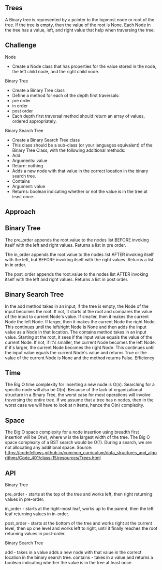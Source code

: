 ## Trees
A Binary tree is represented by a pointer to the topmost node or root of the tree. If the tree is empty, then the value of the root is None. Each Node in the tree has a value, left, and right value that help when traversing the tree.

## Challenge
Node

- Create a Node class that has properties for the value stored in the node, the left child node, and the right child node.

Binary Tree

- Create a Binary Tree class
- Define a method for each of the depth first traversals:
- pre order
- in order
- post order
- Each depth first traversal method should return an array of values, ordered appropriately.

Binary Search Tree

- Create a Binary Search Tree class
- This class should be a sub-class (or your languages equivalent) of the Binary Tree Class, with the following additional methods:
- Add
- Arguments: value
- Return: nothing
- Adds a new node with that value in the correct location in the binary search tree.
- Contains
- Argument: value
- Returns: boolean indicating whether or not the value is in the tree at least once.
## Approach

## Binary Tree
The pre_order appends the root.value to the nodes list BEFORE invoking itself with the left and right values. Returns a list in pre order.

The in_order appends the root.value to the nodes list AFTER invoking itself with the left, but BEFORE invoking itself with the right values. Returns a list in in order.

The post_order appends the root.value to the nodes list AFTER invoking itself with the left and right values. Returns a list in post order.

## Binary Search Tree

In the add method takes in an input, if the tree is empty, the Node of the input  becomes the root. If not, it starts at the root and compares the value of the input to current Node's value. If smaller, then it makes the current Node the left Node. If larger, then it makes the current Node the right Node. This continues until the left/right Node is None and then adds the input value as a Node in that location.
The contains method takes in an input value. Starting at the root, it sees if the input value equals the value of the current Node. If not, if it's smaller, the current Node becomes the left Node. if it's larger, the current Node becomes the right Node. This continues until the input value equals the current Node's value and returns True or the value of the current Node is None and the method returns False.
Efficiency

## Time

The Big O time complexity for inserting a new node is O(n). Searching for a specific node will also be O(n). Because of the lack of organizational structure in a Binary Tree, the worst case for most operations will involve traversing the entire tree. If we assume that a tree has n nodes, then in the worst case we will have to look at n items, hence the O(n) complexity.

## Space

The Big O space complexity for a node insertion using breadth first insertion will be O(w), where w is the largest width of the tree.
The Big O space complexity of a BST search would be O(1). During a search, we are not allocating any additional space.
Source: https://codefellows.github.io/common_curriculum/data_structures_and_algorithms/Code_401/class-15/resources/Trees.html

## API
Binary Tree

pre_order - starts at the top of the tree and works left, then right returning values in pre-order.

in_order - starts at the right-most leaf, works up to the parent, then the left leaf returning values in in-order.

post_order - starts at the bottom of the tree and works right at the current level, then up one level and works left to right, until it finally reaches the root returning values in post-order.

Binary Search Tree

add - takes in a value adds a new node with that value in the correct location in the binary search tree.
contains - takes in a value and returns a boolean indicating whether the value is in the tree at least once.

